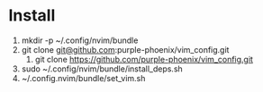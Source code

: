# Install
1. mkdir -p ~/.config/nvim/bundle
1. git clone git@github.com:purple-phoenix/vim_config.git
   1. git clone https://github.com/purple-phoenix/vim_config.git
1. sudo ~/.config/nvim/bundle/install_deps.sh
1. ~/.config.nvim/bundle/set_vim.sh

